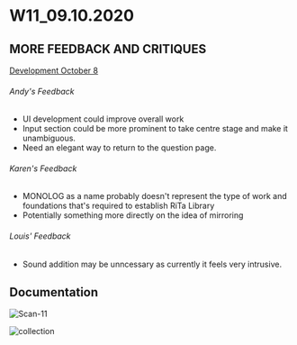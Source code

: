 # W11_09.10.2020

## MORE FEEDBACK AND CRITIQUES

[Development October 8](https://mikewlam.github.io/S2A/2.project_development/sketch_01_update8_Oct/index.html)

###### Andy's Feedback
- UI development could improve overall work
- Input section could be more prominent to take centre stage and make it unambiguous.
- Need an elegant way to return to the question page.

###### Karen's Feedback
- MONOLOG as a name probably doesn't represent the type of work and foundations that's required to establish RiTa Library
- Potentially something more directly on the idea of mirroring

###### Louis' Feedback
- Sound addition may be unncessary as currently it feels very intrusive.

## Documentation

![Scan-11](https://user-images.githubusercontent.com/68724434/96661333-89557280-1397-11eb-8d71-d91c1a507171.gif)

![collection](https://user-images.githubusercontent.com/68724434/96666408-c70bc880-13a2-11eb-9f04-f40129a876de.jpg)
